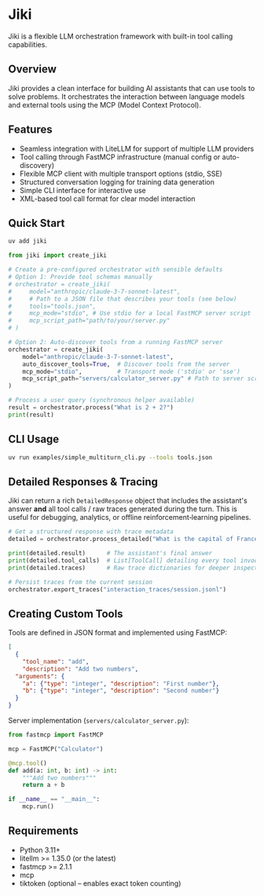 # Jiki

Jiki is a flexible LLM orchestration framework with built-in tool calling capabilities.

## Overview

Jiki provides a clean interface for building AI assistants that can use tools to solve problems. It orchestrates the interaction between language models and external tools using the MCP (Model Context Protocol).

## Features

- Seamless integration with LiteLLM for support of multiple LLM providers
- Tool calling through FastMCP infrastructure (manual config or auto-discovery)
- Flexible MCP client with multiple transport options (stdio, SSE)
- Structured conversation logging for training data generation
- Simple CLI interface for interactive use
- XML-based tool call format for clear model interaction

## Quick Start

```bash
uv add jiki
```

```python
from jiki import create_jiki

# Create a pre‑configured orchestrator with sensible defaults
# Option 1: Provide tool schemas manually
# orchestrator = create_jiki(
#     model="anthropic/claude-3-7-sonnet-latest",
#     # Path to a JSON file that describes your tools (see below)
#     tools="tools.json", 
#     mcp_mode="stdio", # Use stdio for a local FastMCP server script
#     mcp_script_path="path/to/your/server.py" 
# )

# Option 2: Auto-discover tools from a running FastMCP server
orchestrator = create_jiki(
    model="anthropic/claude-3-7-sonnet-latest",
    auto_discover_tools=True,  # Discover tools from the server
    mcp_mode="stdio",          # Transport mode ('stdio' or 'sse')
    mcp_script_path="servers/calculator_server.py" # Path to server script (or URL for SSE)
)

# Process a user query (synchronous helper available)
result = orchestrator.process("What is 2 + 2?")
print(result)
```

## CLI Usage

```bash
uv run examples/simple_multiturn_cli.py --tools tools.json
```

## Detailed Responses & Tracing

Jiki can return a rich `DetailedResponse` object that includes the assistant's
answer **and** all tool calls / raw traces generated during the turn.  This is
useful for debugging, analytics, or offline reinforcement‑learning pipelines.

```python
# Get a structured response with trace metadata
detailed = orchestrator.process_detailed("What is the capital of France?")

print(detailed.result)      # The assistant's final answer
print(detailed.tool_calls)  # List[ToolCall] detailing every tool invocation
print(detailed.traces)      # Raw trace dictionaries for deeper inspection

# Persist traces from the current session
orchestrator.export_traces("interaction_traces/session.jsonl")
```

## Creating Custom Tools

Tools are defined in JSON format and implemented using FastMCP:

```json
[
  {
    "tool_name": "add",
    "description": "Add two numbers",
  "arguments": {
    "a": {"type": "integer", "description": "First number"},
    "b": {"type": "integer", "description": "Second number"}
  }
}
```

Server implementation (`servers/calculator_server.py`):

```python
from fastmcp import FastMCP

mcp = FastMCP("Calculator")

@mcp.tool()
def add(a: int, b: int) -> int:
    """Add two numbers"""
    return a + b

if __name__ == "__main__":
    mcp.run()
```

## Requirements

- Python 3.11+
- litellm >= 1.35.0 (or the latest)
- fastmcp >= 2.1.1
- mcp
- tiktoken (optional – enables exact token counting)